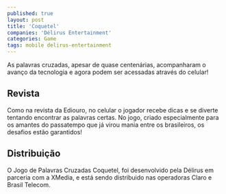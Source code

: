 ```yaml
---
published: true
layout: post
title: 'Coquetel'
companies: 'Délirus Entertainment'
categories: Game
tags: mobile delirus-entertainment
---
```

As palavras cruzadas, apesar de quase centenárias, acompanharam o avanço da tecnologia e agora podem ser acessadas através do celular!

## Revista
Como na revista da Ediouro, no celular o jogador recebe dicas e se diverte tentando encontrar as palavras certas. No jogo, criado especialmente para os amantes do passatempo que já virou mania entre os brasileiros, os desafios estão garantidos!

## Distribuição
O Jogo de Palavras Cruzadas Coquetel, foi desenvolvido pela Délirus em parceria com a XMedia, e está sendo distribuido nas operadoras Claro e Brasil Telecom.